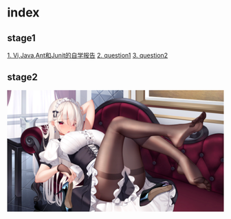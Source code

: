 # index
## stage1
[1. Vi,Java,Ant和Junit的自学报告](stage1-report/studyreport.md)
[2. question1]()
[3. question2]()



## stage2


![](stage1-report/imgs/img0.png)
